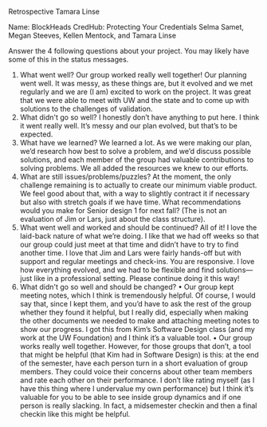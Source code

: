 Retrospective 
Tamara Linse

Name: BlockHeads 
CredHub: Protecting Your Credentials 
Selma Samet, Megan Steeves, Kellen Mentock, and Tamara Linse 


Answer the 4 following questions about your project.  You may likely have some of this in the status messages. 
1.	What went well?
Our group worked really well together! Our planning went well. It was messy, as these things are, but it evolved and we met regularly and we are (I am) excited to work on the project. It was great that we were able to meet with UW and the state and to come up with solutions to the challenges of validation.
2.	What didn't go so well?
I honestly don’t have anything to put here. I think it went really well.  It’s messy and our plan evolved, but that’s to be expected.
3.	What have we learned?
We learned a lot. As we were making our plan, we’d research how best to solve a problem, and we’d discuss possible solutions, and each member of the group had valuable contributions to solving problems.  We all added the resources we knew to our efforts. 
4.	What are still issues/problems/puzzles?
At the moment, the only challenge remaining is to actually to create our minimum viable product. We feel good about that, with a way to slightly contract it if necessary but also with stretch goals if we have time.
What recommendations would you make for Senior design 1 for next fall?  (The is not an evaluation of Jim or Lars, just about the class structure).
1.	What went well and worked and should be continued?
All of it! I love the laid-back nature of what we’re doing. I like that we had off weeks so that our group could just meet at that time and didn’t have to try to find another time. I love that Jim and Lars were fairly hands-off but with support and regular meetings and check-ins. You are responsive.  I love how everything evolved, and we had to be flexible and find solutions—just like in a professional setting. Please continue doing it this way!
2.	What didn't go so well and should be changed?
•	Our group kept meeting notes, which I think is tremendously helpful. Of course, I would say that, since I kept them, and you’d have to ask the rest of the group whether they found it helpful, but I really did, especially when making the other documents we needed to make and attaching meeting notes to show our progress. I got this from Kim’s Software Design class (and my work at the UW Foundation) and I think it’s a valuable tool.
•	Our group works really well together. However, for those groups that don’t, a tool that might be helpful (that Kim had in Software Design) is this: at the end of the semester, have each person turn in a short evaluation of group members.  They could voice their concerns about other team members and rate each other on their performance.  I don’t like rating myself (as I have this thing where I undervalue my own performance) but I think it’s valuable for you to be able to see inside group dynamics and if one person is really slacking. In fact, a midsemester checkin and then a final checkin like this might be helpful.


